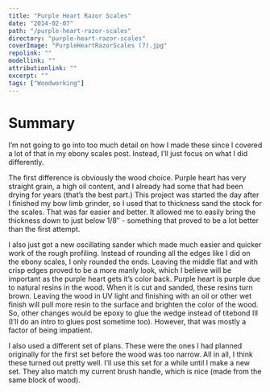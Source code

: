 ```yaml
---
title: "Purple Heart Razor Scales"
date: "2014-02-07"
path: "/purple-heart-razor-scales"
directory: "purple-heart-razor-scales"
coverImage: "PurpleHeartRazorScales (7).jpg"
repolink: ""
modellink: ""
attributionlink: ""
excerpt: ""
tags: ["Woodworking"]
---
```


# Summary

I’m not going to go into too much detail on how I made these since I covered a lot of that in my ebony scales post. Instead, I’ll just focus on what I did differently.

The first difference is obviously the wood choice. Purple heart has very straight grain, a high oil content, and I already had some that had been drying for years (that’s the best part.) This project was started the day after I finished my bow limb grinder, so I used that to thickness sand the stock for the scales. That was far easier and better. It allowed me to easily bring the thickness down to just below 1/8″ - something that proved to be a lot better than the first attempt.

I also just got a new oscillating sander which made much easier and quicker work of the rough profiling. Instead of rounding all the edges like I did on the ebony scales, I only rounded the ends. Leaving the middle flat and with crisp edges proved to be a more manly look, which I believe will be important as the purple heart gets it’s color back. Purple heart is purple due to natural resins in the wood. When it is cut and sanded, these resins turn brown. Leaving the wood in UV light and finishing with an oil or other wet finish will pull more resin to the surface and brighten the color of the wood. So, other changes would be epoxy to glue the wedge instead of titebond III (I’ll do an intro to glues post sometime too). However, that was mostly a factor of being impatient.

I also used a different set of plans. These were the ones I had planned originally for the first set before the wood was too narrow. All in all, I think these turned out pretty well. I’ll use this set for a while until I make a new set. They also match my current brush handle, which is nice (made from the same block of wood).
